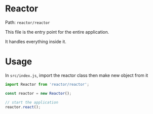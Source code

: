 # Reactor

Path: `reactor/reactor`

This file is the entry point for the entire application.

It handles everything inside it.

# Usage

In `src/index.js`, import the reactor class then make new object from it

```js
import Reactor from 'reactor/reactor';

const reactor = new Reactor();    

// start the application
reactor.react();
```